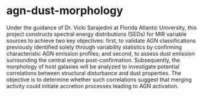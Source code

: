 # agn-dust-morphology
Under the guidance of Dr. Vicki Sarajedini at Florida Atlantic University, this project constructs spectral energy distributions (SEDs) for MIR variable sources to achieve two key objectives: first, to validate AGN classifications previously identified solely through variability statistics by confirming characteristic AGN emission profiles; and second, to assess dust emission surrounding the central engine post-confirmation. Subsequently, the morphology of host galaxies will be analyzed to investigate potential correlations between structural disturbance and dust properties. The objective is to determine whether such correlations suggest that merging activity could initiate accretion processes leading to AGN activation.
